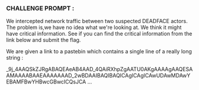 ### **CHALLENGE PROMPT** :

We intercepted network traffic between two suspected DEADFACE actors. The problem is,we have no idea what we're looking at. 
We think it might have critical information. See if you can find the critical information from the link below and submit the flag.

We are given a link to a pastebin which contains a single line of a really long string : 


_9j_4AAQSkZJRgABAQEAeAB4AAD_4QAiRXhpZgAATU0AKgAAAAgAAQESAAMAAAABAAEAAAAAAAD_2wBDAAIBAQIBAQICAgICAgICAwUDAwMDAwYEBAMFBwYHBwcGBwcICQsJCA ...
